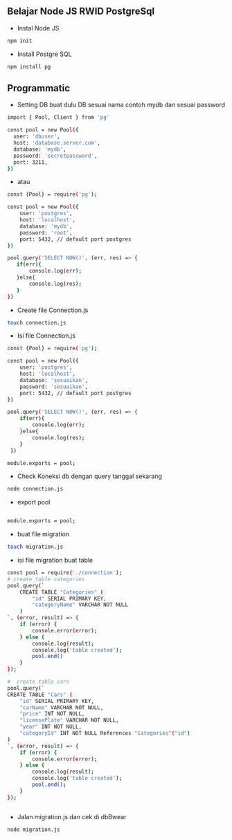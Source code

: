 <!-- @format -->

## Belajar Node JS RWID PostgreSql

-   Instal Node JS

```bash
npm init
```

-   Install Postgre SQL

```bash
npm install pg
```

## Programmatic

-   Setting DB buat dulu DB sesuai nama contoh mydb dan sesuai password

```bash
import { Pool, Client } from 'pg'

const pool = new Pool({
  user: 'dbuser',
  host: 'database.server.com',
  database: 'mydb',
  password: 'secretpassword',
  port: 3211,
})

```

-   atau

```bash
const {Pool} = require('pg');

const pool = new Pool({
    user: 'postgres',
    host: 'localhost',
    database: 'mydb',
    password: 'root',
    port: 5432, // default port postgres
})

pool.query('SELECT NOW()', (err, res) => {
   if(err){
       console.log(err);
   }else{
       console.log(res);
   }
})
```

-  Create file Connection.js 

```bash
touch connection.js
```

- Isi file Connection.js
```bash
const {Pool} = require('pg');

const pool = new Pool({
    user: 'postgres',
    host: 'localhost',
    database: 'sesuaikan',
    password: 'sesuaikan',
    port: 5432, // default port postgres
})

pool.query('SELECT NOW()', (err, res) => {
    if(err){
        console.log(err);
    }else{
        console.log(res);
    }
 })

module.exports = pool;
```
- Check Koneksi db dengan query tanggal sekarang

```bash
node connection.js
```

- export pool
```bash

module.exports = pool;
```

- buat file migration

```bash
touch migration.js
```

- isi file migration buat table

```bash
const pool = require('./connection');
# create table categories
pool.query(`
    CREATE TABLE "Categories" (
        "id" SERIAL PRIMARY KEY,
        "categoryName" VARCHAR NOT NULL
    )
`, (error, result) => {
    if (error) {
        console.error(error);
    } else {
        console.log(result);
        console.log('table created');
        pool.end()
    }
});

#  create table cars
pool.query(`
CREATE TABLE "Cars" (
    "id" SERIAL PRIMARY KEY,
    "carName" VARCHAR NOT NULL,
    "price" INT NOT NULL,
    "licensePlate" VARCHAR NOT NULL,
    "year" INT NOT NULL,
    "categoryId" INT NOT NULL References "Categories"("id")
)
`, (error, result) => {
    if (error) {
        console.error(error);
    } else {
        console.log(result);
        console.log('table created');
        pool.end();
    }
});



```

- Jalan migration.js dan cek di dbBwear
```bash
node migration.js

```